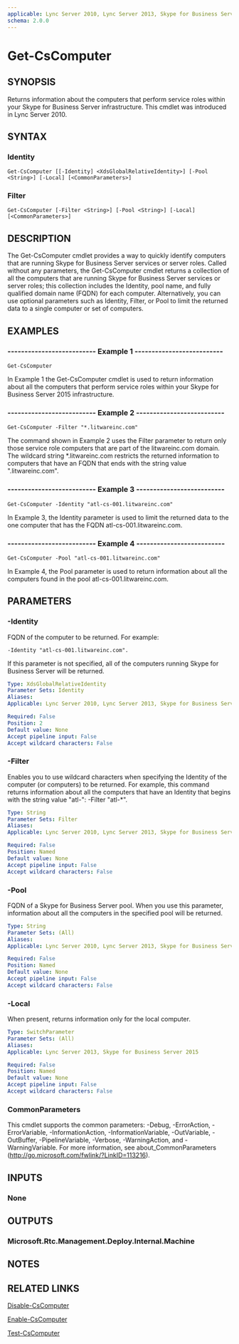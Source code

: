 ```yaml
---
applicable: Lync Server 2010, Lync Server 2013, Skype for Business Server 2015
schema: 2.0.0
---
```


# Get-CsComputer

## SYNOPSIS
Returns information about the computers that perform service roles within your Skype for Business Server infrastructure.
This cmdlet was introduced in Lync Server 2010.


## SYNTAX

### Identity
```
Get-CsComputer [[-Identity] <XdsGlobalRelativeIdentity>] [-Pool <String>] [-Local] [<CommonParameters>]
```

### Filter
```
Get-CsComputer [-Filter <String>] [-Pool <String>] [-Local] [<CommonParameters>]
```

## DESCRIPTION
The Get-CsComputer cmdlet provides a way to quickly identify computers that are running Skype for Business Server services or server roles.
Called without any parameters, the Get-CsComputer cmdlet returns a collection of all the computers that are running Skype for Business Server services or server roles; this collection includes the Identity, pool name, and fully qualified domain name (FQDN) for each computer.
Alternatively, you can use optional parameters such as Identity, Filter, or Pool to limit the returned data to a single computer or set of computers.


## EXAMPLES

### -------------------------- Example 1 --------------------------
```
Get-CsComputer
```

In Example 1 the Get-CsComputer cmdlet is used to return information about all the computers that perform service roles within your Skype for Business Server 2015 infrastructure.

### -------------------------- Example 2 --------------------------
```
Get-CsComputer -Filter "*.litwareinc.com"
```

The command shown in Example 2 uses the Filter parameter to return only those service role computers that are part of the litwareinc.com domain.
The wildcard string *.litwareinc.com restricts the returned information to computers that have an FQDN that ends with the string value ".litwareinc.com".

### -------------------------- Example 3 --------------------------
```
Get-CsComputer -Identity "atl-cs-001.litwareinc.com"
```

In Example 3, the Identity parameter is used to limit the returned data to the one computer that has the FQDN atl-cs-001.litwareinc.com.

### -------------------------- Example 4 --------------------------
```
Get-CsComputer -Pool "atl-cs-001.litwareinc.com"
```

In Example 4, the Pool parameter is used to return information about all the computers found in the pool atl-cs-001.litwareinc.com.


## PARAMETERS

### -Identity
FQDN of the computer to be returned.
For example: 

`-Identity "atl-cs-001.litwareinc.com".`

If this parameter is not specified, all of the computers running Skype for Business Server will be returned.

```yaml
Type: XdsGlobalRelativeIdentity
Parameter Sets: Identity
Aliases: 
Applicable: Lync Server 2010, Lync Server 2013, Skype for Business Server 2015

Required: False
Position: 2
Default value: None
Accept pipeline input: False
Accept wildcard characters: False
```

### -Filter
Enables you to use wildcard characters when specifying the Identity of the computer (or computers) to be returned.
For example, this command returns information about all the computers that have an Identity that begins with the string value "atl-": -Filter "atl-*".

```yaml
Type: String
Parameter Sets: Filter
Aliases: 
Applicable: Lync Server 2010, Lync Server 2013, Skype for Business Server 2015

Required: False
Position: Named
Default value: None
Accept pipeline input: False
Accept wildcard characters: False
```

### -Pool
FQDN of a Skype for Business Server pool.
When you use this parameter, information about all the computers in the specified pool will be returned.

```yaml
Type: String
Parameter Sets: (All)
Aliases: 
Applicable: Lync Server 2010, Lync Server 2013, Skype for Business Server 2015

Required: False
Position: Named
Default value: None
Accept pipeline input: False
Accept wildcard characters: False
```

### -Local
When present, returns information only for the local computer.

```yaml
Type: SwitchParameter
Parameter Sets: (All)
Aliases: 
Applicable: Lync Server 2013, Skype for Business Server 2015

Required: False
Position: Named
Default value: None
Accept pipeline input: False
Accept wildcard characters: False
```

### CommonParameters
This cmdlet supports the common parameters: -Debug, -ErrorAction, -ErrorVariable, -InformationAction, -InformationVariable, -OutVariable, -OutBuffer, -PipelineVariable, -Verbose, -WarningAction, and -WarningVariable. For more information, see about_CommonParameters (http://go.microsoft.com/fwlink/?LinkID=113216).


## INPUTS

### None


## OUTPUTS

### Microsoft.Rtc.Management.Deploy.Internal.Machine


## NOTES


## RELATED LINKS

[Disable-CsComputer]()

[Enable-CsComputer]()

[Test-CsComputer]()